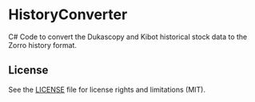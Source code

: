 # HistoryConverter

C# Code to convert the Dukascopy and Kibot historical stock data to the Zorro history format.

## License

See the [LICENSE](LICENSE) file for license rights and limitations (MIT).